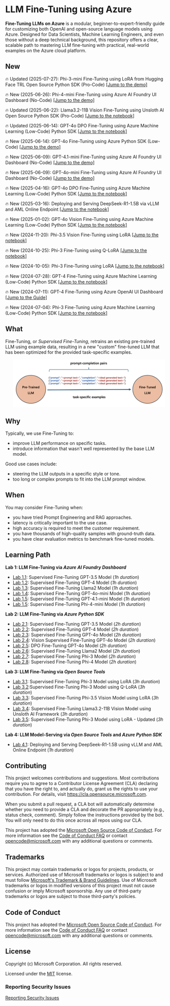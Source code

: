 # LLM Fine-Tuning using Azure 
**Fine-Tuning LLMs on Azure** is a modular, beginner-to-expert-friendly guide for customizing both OpenAI and open-source language models using Azure. Designed for Data Scientists, Machine Learning Engineers, and even those without a deep technical background, this repository offers a clear, scalable path to mastering LLM fine-tuning with practical, real-world examples on the Azure cloud platform.

## New
🔥 Updated (2025-07-27): Phi-3-mini Fine-Tuning using LoRA from Hugging Face TRL Open Source Python SDK (Pro-Code)
<a href="labs/fine_tuning_notebooks/phi_fine_tuning/phi_3_mini_instruct_supervised_fine_tuning_for_text_qa_using_lora_from_hf_trl.ipynb">[Jump to the demo]</a>

🔥 New (2025-06-26): Phi-4-mini Fine-Tuning using Azure AI Foundry UI Dashboard (No-Code)
<a href="labs/fine_tuning_dashboards/phi_4_mini_fine_tuning_azure_ai_foundry_dashboard.md">[Jump to the demo]</a>

🔥 Updated (2025-06-22): Llama3.2-11B Vision Fine-Tuning using Unsloth AI Open Source Python SDK (Pro-Code) 
<a href="labs/fine_tuning_notebooks/llama_fine_tuning/llama3.2-11b-supervised-fine-tuning-for-vision-text-qa-using-unsloth.ipynb">[Jump to the notebook]</a>

🔥 Updated (2025-06-14): GPT-4o DPO Fine-Tuning using Azure Machine Learning (Low-Code) Python SDK
<a href="labs/fine_tuning_notebooks/gpt_fine_tuning/gpt_4o_dpo_fine_tuning.ipynb">[Jump to the notebook]</a>

🔥 New (2025-06-14): GPT-4o Fine-Tuning using Azure Python SDK (Low-Code)
<a href="labs/fine_tuning_notebooks/gpt_fine_tuning/gpt_4o_fine_tuning.ipynb">[Jump to the demo]</a>

🔥 New (2025-06-09): GPT-4.1-mini Fine-Tuning using Azure AI Foundry UI Dashboard (No-Code)
<a href="labs/fine_tuning_dashboards/gpt_4.1_mini_fine_tuning_azure_ai_foundry_dashboard.md">[Jump to the demo]</a>

🔥 New (2025-06-09): GPT-4o-mini Fine-Tuning using Azure AI Foundry UI Dashboard (No-Code)
<a href="labs/fine_tuning_dashboards/gpt_4o_mini_fine_tuning_azure_ai_foundry_dashboard.md">[Jump to the demo]</a>

🔥 New (2025-04-16): GPT-4o DPO Fine-Tuning using Azure Machine Learning (Low-Code) Python SDK
<a href="labs/fine_tuning_notebooks/gpt_fine_tuning/gpt_4o_dpo_fine_tuning.ipynb">[Jump to the notebook]</a>

🔥 New (2025-03-16): Deploying and Serving DeepSeek-R1-1.5B via vLLM and AML Online Endpoint
<a href="labs/model_serving_notebooks/deploy_deepseek_r1_1.5b_qwen_via_vllm_and_aml_endpoint.ipynb">[Jump to the notebook]</a>

🔥 New (2025-01-02): GPT-4o Vision Fine-Tuning using Azure Machine Learning (Low-Code) Python SDK
<a href="labs/fine_tuning_notebooks/gpt_fine_tuning/gpt_4o_vision_fine_tuning.ipynb">[Jump to the notebook]</a>

🔥 New (2024-11-20): Phi-3.5 Vision Fine-Tuning using LoRA 
<a href="labs/fine_tuning_notebooks/phi_fine_tuning/phi_35_vision_instruct_fine_tuning_using_lora.ipynb">[Jump to the notebook]</a>

🔥 New (2024-10-25): Phi-3 Fine-Tuning using Q-LoRA 
<a href="labs/fine_tuning_notebooks/phi_fine_tuning/phi_3_mini_4k_instruct_fine_tuning_using_qlora.ipynb">[Jump to the notebook]</a>

🔥 New (2024-10-05): Phi-3 Fine-Tuning using LoRA 
<a href="labs/fine_tuning_notebooks/phi_fine_tuning/phi_3_mini_4k_instruct_fine_tuning_using_lora.ipynb">[Jump to the notebook]</a>

🔥 New (2024-07-28): GPT-4 Fine-Tuning using Azure Machine Learning (Low-Code) Python SDK
<a href="labs/fine_tuning_notebooks/gpt_fine_tuning/gpt_4_fine_tuning.ipynb">[Jump to the notebook]</a>

🔥 New (2024-07-11): GPT-4 Fine-Tuning using Azure OpenAI UI Dashboard
<a href="labs/fine_tuning_dashboards/gpt_4_fine_tuning_aoai_dashboard.md">[Jump to the Guide]</a>

🔥 New (2024-07-04): Phi-3 Fine-Tuning using Azure Machine Learning (Low-Code) Python SDK
<a href="labs/fine_tuning_notebooks/phi_fine_tuning/phi_3_mini_4k_instruct_fine_tuning.ipynb">[Jump to the notebook]</a>

## What
Fine-Tuning, or *Supervised Fine-Tuning*, retrains an existing pre-trained LLM using example data, resulting in a new "custom" fine-tuned LLM that has been optimized for the provided task-specific examples. 
<ol><img src="labs/images/screenshot-fine-tuning-illustration-diagram.png" alt="Screenshot of What is Fine-Tuning illustration diagram." width="600"/></ol>

## Why
Typically, we use Fine-Tuning to:
- improve LLM performance on specific tasks.
- introduce information that wasn't well represented by the base LLM model.

Good use cases include: 
- steering the LLM outputs in a specific style or tone.
- too long or complex prompts to fit into the LLM prompt window.

## When
You may consider Fine-Tuning when:
- you have tried Prompt Engineering and RAG approaches.
- latency is critically important to the use case.
- high accuracy is required to meet the customer requirement.
- you have thousands of high-quality samples with ground-truth data.
- you have clear evaluation metrics to benchmark fine-tuned models.

## Learning Path
**Lab 1: LLM Fine-Tuning via *Azure AI Foundry Dashboard***
- [Lab 1.1](labs/fine_tuning_dashboards/gpt_3_fine_tuning_aoai_dashboard.md): Supervised Fine-Tuning GPT-3.5 Model (*1h duration*)
- [Lab 1.2](labs/fine_tuning_dashboards/gpt_4_fine_tuning_aoai_dashboard.md): Supervised Fine-Tuning GPT-4 Model (*1h duration*)
- [Lab 1.3](labs/fine_tuning_dashboards/llama2_fine_tuning_aml_dashboard.md): Supervised Fine-Tuning Llama2 Model (*1h duration*)
- [Lab 1.4](labs/fine_tuning_dashboards/gpt_4o_mini_fine_tuning_azure_ai_foundry_dashboard.md): Supervised Fine-Tuning GPT-4o-mini Model (*1h duration*)
- [Lab 1.5](labs/fine_tuning_dashboards/gpt_4.1_mini_fine_tuning_azure_ai_foundry_dashboard.md): Supervised Fine-Tuning GPT-4.1-mini Model (*1h duration*)
- [Lab 1.5](labs/fine_tuning_dashboards/phi_4_mini_fine_tuning_azure_ai_foundry_dashboard.md): Supervised Fine-Tuning Phi-4-mini Model (*1h duration*)

**Lab 2: LLM Fine-Tuning via *Azure Python SDK***
- [Lab 2.1](labs/fine_tuning_notebooks/gpt_fine_tuning/gpt_35_turbo_fine_tuning.ipynb): Supervised Fine-Tuning GPT-3.5 Model (*2h duration*)
- [Lab 2.2](labs/fine_tuning_notebooks/gpt_fine_tuning/gpt_4_fine_tuning.ipynb): Supervised Fine-Tuning GPT-4 Model (*2h duration*)
- [Lab 2.3](labs/fine_tuning_notebooks/gpt_fine_tuning/gpt_4o_fine_tuning.ipynb): Supervised Fine-Tuning GPT-4o Model (*2h duration*)
- [Lab 2.4](labs/fine_tuning_notebooks/gpt_fine_tuning/gpt_4o_vision_fine_tuning.ipynb): Vision Supervised Fine-Tuning GPT-4o Model (*2h duration*)
- [Lab 2.5](labs/fine_tuning_notebooks/gpt_fine_tuning/gpt_4o_dpo_fine_tuning.ipynb): DPO Fine-Tuning GPT-4o Model (*2h duration*)
- [Lab 2.6](labs/fine_tuning_notebooks/llama_fine_tuning/llama_2_7b_fine_tuning.ipynb): Supervised Fine-Tuning Llama2 Model (*2h duration*)
- [Lab 2.7](labs/fine_tuning_notebooks/phi_fine_tuning/phi_3_mini_4k_instruct_fine_tuning.ipynb): Supervised Fine-Tuning Phi-3 Model (*2h duration*)
- [Lab 2.8](labs/fine_tuning_notebooks/phi_fine_tuning/phi_4_mini_supervised_fine_tuning_for_text_qa.ipynb): Supervised Fine-Tuning Phi-4 Model (*2h duration*)

**Lab 3: LLM Fine-Tuning via *Open Source Tools***
- [Lab 3.1](labs/fine_tuning_notebooks/phi_fine_tuning/phi_3_mini_4k_instruct_fine_tuning_using_lora.ipynb): Supervised Fine-Tuning Phi-3 Model using LoRA (*3h duration*)
- [Lab 3.2](labs/fine_tuning_notebooks/phi_fine_tuning/phi_3_mini_4k_instruct_fine_tuning_using_qlora.ipynb):Supervised Fine-Tuning Phi-3 Model using Q-LoRA (*3h duration*)
- [Lab 3.3](labs/fine_tuning_notebooks/phi_fine_tuning/phi_35_vision_instruct_fine_tuning_using_lora.ipynb): Supervised Fine-Tuning Phi-3.5 Vision Model using LoRA (*3h duration*)
- [Lab 3.4](labs/fine_tuning_notebooks/llama_fine_tuning/llama3.2-11b-supervised-fine-tuning-for-vision-text-qa-using-unsloth.ipynb): Supervised Fine-Tuning Llama3.2-11B Vision Model using Unsloth AI Framework (*3h duration*)
- [Lab 3.5](labs/fine_tuning_notebooks/phi_fine_tuning/phi_3_mini_instruct_supervised_fine_tuning_for_text_qa_using_lora_from_hf_trl.ipynb): Supervised Fine-Tuning Phi-3 Model using LoRA - Updated (*3h duration*)

**Lab 4: LLM Model-Serving via *Open Source Tools* and *Azure Python SDK***
- [Lab 4.1](/labs/model_serving_notebooks/deploy_deepseek_r1_1.5b_qwen_via_vllm_and_aml_endpoint.ipynb): Deploying and Serving DeepSeek-R1-1.5B using vLLM and AML Online Endpoint (*1h duration*)

## Contributing
This project welcomes contributions and suggestions.  Most contributions require you to agree to a
Contributor License Agreement (CLA) declaring that you have the right to, and actually do, grant us
the rights to use your contribution. For details, visit https://cla.opensource.microsoft.com.

When you submit a pull request, a CLA bot will automatically determine whether you need to provide
a CLA and decorate the PR appropriately (e.g., status check, comment). Simply follow the instructions
provided by the bot. You will only need to do this once across all repos using our CLA.

This project has adopted the [Microsoft Open Source Code of Conduct](https://opensource.microsoft.com/codeofconduct/).
For more information see the [Code of Conduct FAQ](https://opensource.microsoft.com/codeofconduct/faq/) or
contact [opencode@microsoft.com](mailto:opencode@microsoft.com) with any additional questions or comments.

## Trademarks
This project may contain trademarks or logos for projects, products, or services. Authorized use of Microsoft 
trademarks or logos is subject to and must follow 
[Microsoft's Trademark & Brand Guidelines](https://www.microsoft.com/en-us/legal/intellectualproperty/trademarks/usage/general).
Use of Microsoft trademarks or logos in modified versions of this project must not cause confusion or imply Microsoft sponsorship.
Any use of third-party trademarks or logos are subject to those third-party's policies.

## Code of Conduct
This project has adopted the
[Microsoft Open Source Code of Conduct](https://opensource.microsoft.com/codeofconduct/).
For more information see the
[Code of Conduct FAQ](https://opensource.microsoft.com/codeofconduct/faq/)
or contact [opencode@microsoft.com](mailto:opencode@microsoft.com)
with any additional questions or comments.

## License
Copyright (c) Microsoft Corporation. All rights reserved.

Licensed under the [MIT](LICENSE) license.

### Reporting Security Issues
[Reporting Security Issues](https://github.com/microsoft/repo-templates/blob/main/shared/SECURITY.md)


